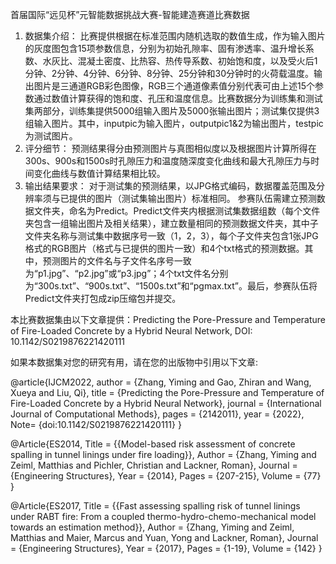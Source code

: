 
首届国际“远见杯”元智能数据挑战大赛-智能建造赛道比赛数据

1. 数据集介绍：
    比赛提供根据在标准范围内随机选取的数值生成，作为输入图片的灰度图包含15项参数信息，分别为初始孔隙率、固有渗透率、温升增长系数、水灰比、混凝土密度、比热容、热传导系数、初始饱和度，以及受火后1分钟、2分钟、4分钟、6分钟、8分钟、25分钟和30分钟时的火荷载温度。输出图片是三通道RGB彩色图像，RGB三个通道像素值分别代表可由上述15个参数通过数值计算获得的饱和度、孔压和温度信息。比赛数据分为训练集和测试集两部分，训练集提供5000组输入图片及5000张输出图片；测试集仅提供3组输入图片。其中，inputpic为输入图片，outputpic1&2为输出图片，testpic为测试图片。
2. 评分细节：
    预测结果得分由预测图片与真图相似度以及根据图片计算所得在300s、900s和1500s时孔隙压力和温度随深度变化曲线和最大孔隙压力与时间变化曲线与数值计算结果相比较。
3. 输出结果要求：
    对于测试集的预测结果，以JPG格式编码，数据覆盖范围及分辨率须与已提供的图片（测试集输出图片）标准相同。
参赛队伍需建立预测数据文件夹，命名为Predict。Predict文件夹内根据测试集数据组数（每个文件夹包含一组输出图片及相关结果），建立数量相同的预测数据文件夹，其中子文件夹名称与测试集中数据序号一致（1，2，3），每个子文件夹包含1张JPG格式的RGB图片（格式与已提供的图片一致）和4个txt格式的预测数据。其中，预测图片的文件名与子文件名序号一致为“p1.jpg”、“p2.jpg”或“p3.jpg”；4个txt文件名分别为“300s.txt”、“900s.txt”、“1500s.txt”和“pgmax.txt”。最后，参赛队伍将Predict文件夹打包成zip压缩包并提交。

本比赛数据集由以下文章提供：Predicting the Pore-Pressure and Temperature of Fire-Loaded Concrete by a Hybrid Neural Network, DOI: 10.1142/S0219876221420111

如果本数据集对您的研究有用，请在您的出版物中引用以下文章:

@article{IJCM2022,
author = {Zhang, Yiming and Gao, Zhiran and Wang, Xueya and Liu, Qi},
title = {Predicting the Pore-Pressure and Temperature of Fire-Loaded Concrete by a Hybrid Neural Network},
journal = {International Journal of Computational Methods},
pages = {2142011},
year = {2022},
 Note= {doi:10.1142/S0219876221420111}
}

@Article{ES2014,
  Title                    = {{Model-based risk assessment of concrete spalling in tunnel linings under fire loading}},
  Author                   = {Zhang, Yiming and Zeiml, Matthias and Pichler, Christian and Lackner, Roman},
  Journal                  = {Engineering Structures},
  Year                     = {2014},
  Pages                    = {207-215},
  Volume                   = {77}
}

@Article{ES2017,
  Title                    = {{Fast assessing spalling risk of tunnel linings under RABT fire: From a coupled thermo-hydro-chemo-mechanical model towards an estimation method}},
  Author                   = {Zhang, Yiming and Zeiml, Matthias and Maier, Marcus and Yuan, Yong and Lackner, Roman},
  Journal                  = {Engineering Structures},
  Year                     = {2017},
  Pages                    = {1-19},
  Volume                   = {142}
}

